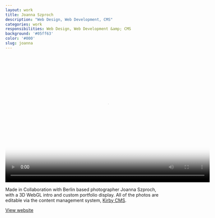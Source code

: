 ```yaml
---
layout: work
title: Joanna Szproch
description: "Web Design, Web Development, CMS"
categories: work
responsibilities: Web Design, Web Development &amp; CMS
background: '#05ff63'
color: '#000'
slug: joanna
---
```


<div>
  <video id="joanna" class="browser_img" title="Joanna Szproch"
    preload="auto" width="640" height="400" poster="{{ site.root }}/work/joanna/joanna.jpg" data-setup="{}">
    <source src="{{ site.root }}/work/joanna/joanna.mp4" type='video/mp4'>
  </video>
</div>

Made in Collaboration with Berlin based photographer Joanna Szproch, with a 3D WebGL intro and custom portfolio display. All of the photos are editable via the content management system, <a href="http://getkirby.com/" rel="external">Kirby CMS</a>.

<a href="http://joannaszproch.com" class="button" rel="external">View website</a>
